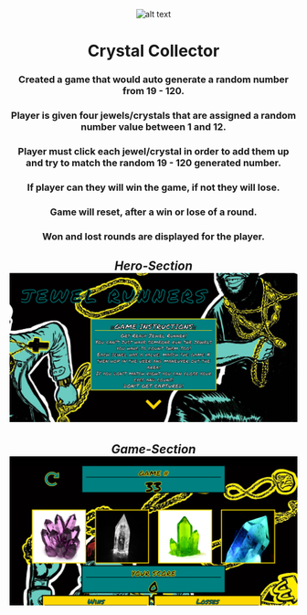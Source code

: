 <div style="text-align:center" markdown="1">

![alt text](https://www.metalorgie.com/grp_logo/RunTheJewels_logo.png)

# Crystal Collector

### Created a game that would auto generate a random number from 19 - 120.

### Player is given four jewels/crystals that are assigned a random number value between 1 and 12.

### Player must click each jewel/crystal in order to add them up and try to match the random 19 - 120 generated number.

### If player can they will win the game, if not they will lose.

### Game will reset, after a win or lose of a round.

### Won and lost rounds are displayed for the player.

## </div>

<div style="text-align:center" markdown="1">

## **_Hero-Section_** ![alt text](assets/images/hero-section.png)

## **_Game-Section_** ![alt text](assets/images/game-section.png)

</div>
